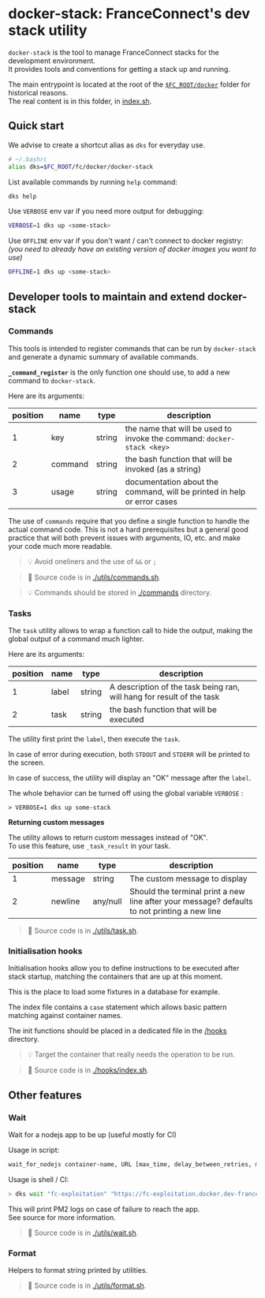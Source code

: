# docker-stack: FranceConnect's dev stack utility

`docker-stack` is the tool to manage FranceConnect stacks for the development environment.  
It provides tools and conventions for getting a stack up and running.

The main entrypoint is located at the root of the [`$FC_ROOT/docker`](../docker-stack) folder for historical reasons.  
The real content is in this folder, in [index.sh](./index.sh).

## Quick start

We advise to create a shortcut alias as `dks` for everyday use.

```bash
# ~/.bashrc
alias dks=$FC_ROOT/fc/docker/docker-stack
```

List available commands by running `help` command:

```bash
dks help
```

Use `VERBOSE` env var if you need more output for debugging:

```bash
VERBOSE=1 dks up <some-stack>
```

Use `OFFLINE` env var if you don't want / can't connect to docker registry:  
_(you need to already have an existing version of docker images you want to use)_

```bash
OFFLINE=1 dks up <some-stack>
```

## Developer tools to maintain and extend docker-stack

### Commands

This tools is intended to register commands that can be run by `docker-stack` and generate a dynamic summary of available commands.

**`_command_register`** is the only function one should use, to add a new command to `docker-stack`.

Here are its arguments:

| position | name    | type   | description                                                             |
| -------- | ------- | ------ | ----------------------------------------------------------------------- |
| 1        | key     | string | the name that will be used to invoke the command: `docker-stack <key>`  |
| 2        | command | string | the bash function that will be invoked (as a string)                    |
| 3        | usage   | string | documentation about the command, will be printed in help or error cases |

The use of `commands` require that you define a single function to handle the actual command code. This is not a hard prerequisites but a general good practice that will both prevent issues with arguments, IO, etc. and make your code much more readable.

> :bulb: Avoid oneliners and the use of `&&` or `;`

> :pencil: Source code is in [./utils/commands.sh](./utils/commands.sh).

> :bulb: Commands should be stored in [./commands](./commands) directory.

### Tasks

The `task` utility allows to wrap a function call to hide the output, making the global output of a command much lighter.

Here are its arguments:

| position | name  | type   | description                                                           |
| -------- | ----- | ------ | --------------------------------------------------------------------- |
| 1        | label | string | A description of the task being ran, will hang for result of the task |
| 2        | task  | string | the bash function that will be executed                               |

The utility first print the `label`, then execute the `task`.

In case of error during execution, both `STDOUT` and `STDERR` will be printed to the screen.

In case of success, the utility will display an "OK" message after the `label`.

The whole behavior can be turned off using the global variable `VERBOSE` :

```shell
> VERBOSE=1 dks up some-stack
```

**Returning custom messages**

The utility allows to return custom messages instead of "OK".  
To use this feature, use `_task_result` in your task.

| position | name    | type     | description                                                                                  |
| -------- | ------- | -------- | -------------------------------------------------------------------------------------------- |
| 1        | message | string   | The custom message to display                                                                |
| 2        | newline | any/null | Should the terminal print a new line after your message? defaults to not printing a new line |

> :pencil: Source code is in [./utils/task.sh](./utils/task.sh).

### Initialisation hooks

Initialisation hooks allow you to define instructions to be executed after stack startup, matching the containers that are up at this moment.

This is the place to load some fixtures in a database for example.

The index file contains a `case` statement which allows basic pattern matching against container names.

The init functions should be placed in a dedicated file in the [/hooks](./hooks) directory.

> :bulb: Target the container that really needs the operation to be run.

> :pencil: Source code is in [./hooks/index.sh](./hooks/index.sh).

## Other features

### Wait

Wait for a nodejs app to be up (useful mostly for CI)

Usage in script:

```bash
wait_for_nodejs container-name, URL [max_time, delay_between_retries, max_retries]
```

Usage is shell / CI:

```bash
> dks wait "fc-exploitation" "https://fc-exploitation.docker.dev-franceconnect.fr"
```

This will print PM2 logs on case of failure to reach the app.  
See source for more information.

> :pencil: Source code is in [./utils/wait.sh](./utils/wait.sh).

### Format

Helpers to format string printed by utilities.

> :pencil: Source code is in [./utils/format.sh](./utils/format.sh).
